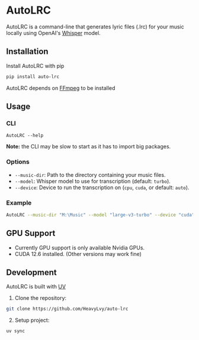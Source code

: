 # AutoLRC

AutoLRC is a command-line that generates lyric files (.lrc) for your music locally using OpenAI's [Whisper](https://github.com/openai/whisper) model.

## Installation

Install AutoLRC with pip

```bash
pip install auto-lrc
```

AutoLRC depends on [FFmpeg](https://ffmpeg.org/) to be installed

## Usage

### CLI

```
AutoLRC --help
```

**Note:** the CLI may be slow to start as it has to import big packages.

### Options

- `--music-dir`: Path to the directory containing your music files.
- `--model`: Whisper model to use for transcription (default: `turbo`).
- `--device`: Device to run the transcription on (`cpu`, `cuda`, or default: `auto`).

### Example

```bash
AutoLRC --music-dir "M:\Music" --model "large-v3-turbo" --device "cuda"
```

## GPU Support

- Currently GPU support is only available Nvidia GPUs.
- CUDA 12.6 installed. (Other versions may work fine)

## Development

AutoLRC is built with [UV](https://docs.astral.sh/uv/)

1. Clone the repository:

```bash
git clone https://github.com/HeavyLvy/auto-lrc
```

2. Setup project:

```bash
uv sync
```
